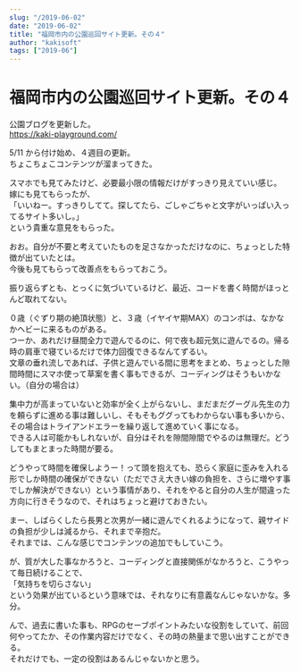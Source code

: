 ```yaml
---
slug: "/2019-06-02"
date: "2019-06-02"
title: "福岡市内の公園巡回サイト更新。その４"
author: "kakisoft"
tags: ["2019-06"]
---
```

# 福岡市内の公園巡回サイト更新。その４

公園ブログを更新した。  
<https://kaki-playground.com/>  

5/11 から付け始め、４週目の更新。  
ちょこちょこコンテンツが溜まってきた。  

スマホでも見てみたけど、必要最小限の情報だけがすっきり見えていい感じ。  
嫁にも見てもらったが、  
「いいねー。すっきりしてて。探してたら、ごしゃごちゃと文字がいっぱい入ってるサイト多いし。」  
という貴重な意見をもらった。  

おお。自分が不要と考えていたものを足さなかっただけなのに、ちょっとした特徴が出ていたとは。  
今後も見てもらって改善点をもらっておこう。  

振り返らずとも、とっくに気づいているけど、最近、コードを書く時間がほっとんど取れてない。  

０歳（ぐずり期の絶頂状態）と、３歳（イヤイヤ期MAX）のコンボは、なかなかヘビーに来るものがある。  
つーか、あれだけ昼間全力で遊んでるのに、何で夜も超元気に遊んでるの。帰る時の肩車で寝ているだけで体力回復できるなんてずるい。  
文章の垂れ流しであれば、子供と遊んでいる間に思考をまとめ、ちょっとした隙間時間にスマホ使って草案を書く事もできるが、コーディングはそうもいかない。（自分の場合は）  

集中力が高まっていないと効率が全く上がらないし、まだまだグーグル先生の力を頼らずに進める事は難しいし、そもそもググってもわからない事も多いから、その場合はトライアンドエラーを繰り返して進めていく事になる。  
できる人は可能かもしれないが、自分はそれを隙間隙間でやるのは無理だ。どうしてもまとまった時間が要る。  

どうやって時間を確保しようー！って頭を抱えても、恐らく家庭に歪みを入れる形でしか時間の確保ができない（ただでさえ大きい嫁の負担を、さらに増やす事でしか解決ができない）という事情があり、それをやると自分の人生が間違った方向に行きそうなので、それはちょっと避けておきたい。  

まー、しばらくしたら長男と次男が一緒に遊んでくれるようになって、親サイドの負担が少しは減るから、それまで辛抱だ。  
それまでは、こんな感じでコンテンツの追加でもしていこう。  

が、質が大した事なかろうと、コーディングと直接関係がなかろうと、こうやって毎日続けることで、  
「気持ちを切らさない」  
という効果が出ているという意味では、それなりに有意義なんじゃないかな。多分。  

んで、過去に書いた事も、RPGのセーブポイントみたいな役割をしていて、前回何やってたか、その作業内容だけでなく、その時の熱量まで思い出すことができる。  
それだけでも、一定の役割はあるんじゃないかと思う。  
